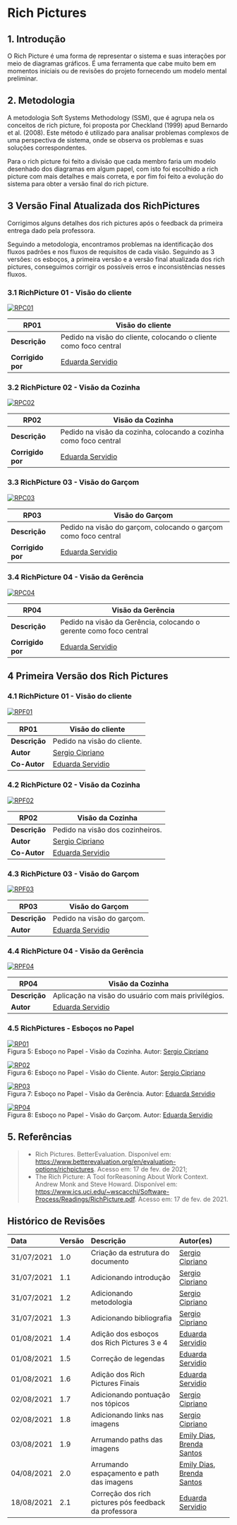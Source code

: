 # Rich Pictures

## 1. Introdução

O Rich Picture é uma forma de representar o sistema e suas interações por meio de diagramas gráficos.
É uma ferramenta que cabe muito bem em momentos iniciais ou de revisões do projeto fornecendo um modelo mental preliminar.

## 2. Metodologia

A metodologia Soft Systems Methodology (SSM), que é agrupa nela os conceitos de rich picture, foi
proposta por Checkland (1999) apud Bernardo et al. (2008). Este método é utilizado para analisar problemas complexos
de uma perspectiva de sistema, onde se observa os problemas e suas soluções correspondentes.<br>

Para o rich picture foi feito a divisão que cada membro faria um modelo desenhado dos diagramas em algum
papel, com isto foi escolhido a rich picture com mais detalhes e mais correta, e por fim foi feito a evolução do sistema
para obter a versão final do rich picture.

## 3 Versão Final Atualizada dos RichPictures

Corrigimos alguns detalhes dos rich pictures após o feedback da primeira entrega dado pela professora.

Seguindo a metodologia, encontramos problemas na identificação dos fluxos padrões e nos fluxos de requisitos de cada visão.
Seguindo as 3 versões: os esboços, a primeira versão e a versão final atualizada dos rich pictures, conseguimos corrigir os possíveis erros e inconsistências nesses fluxos.

### 3.1 RichPicture 01 - Visão do cliente

[![RPC01](../../assets/img/seminario1/rich-picture/RPC01.jpg)](../../assets/img/seminario1/rich-picture/RPC01.jpg)

| **RP01**      | **Visão do cliente**                              |
| ------------- | ------------------------------------------------- |
| **Descrição** | Pedido na visão do cliente, colocando o cliente como foco central     |
| **Corrigido por**  | [Eduarda Servidio](https://github.com/ServideoEC) |

### 3.2 RichPicture 02 - Visão da Cozinha

[![RPC02](../../assets/img/seminario1/rich-picture/RPC02.jpg)](../../assets/img/seminario1/rich-picture/RPC02.jpg)

| **RP02**      | **Visão da Cozinha**                              |
| ------------- | ------------------------------------------------- |
| **Descrição** | Pedido na visão da cozinha, colocando a cozinha como foco central     |
| **Corrigido por**  | [Eduarda Servidio](https://github.com/ServideoEC) |

### 3.3 RichPicture 03 - Visão do Garçom

[![RPC03](../../assets/img/seminario1/rich-picture/RPC03.jpg)](../../assets/img/seminario1/rich-picture/RPC03.jpg)

| **RP03**      | **Visão do Garçom**                              |
| ------------- | ------------------------------------------------- |
| **Descrição** | Pedido na visão do garçom, colocando o garçom como foco central     |
| **Corrigido por**  | [Eduarda Servidio](https://github.com/ServideoEC) |

### 3.4 RichPicture 04 - Visão da Gerência

[![RPC04](../../assets/img/seminario1/rich-picture/RPC04.jpg)](../../assets/img/seminario1/rich-picture/RPC04.jpg)

| **RP04**      | **Visão da Gerência**                              |
| ------------- | ------------------------------------------------- |
| **Descrição** | Pedido na visão da Gerência, colocando o gerente como foco central     |
| **Corrigido por**  | [Eduarda Servidio](https://github.com/ServideoEC) |

## 4 Primeira Versão dos Rich Pictures
### 4.1 RichPicture 01 - Visão do cliente

[![RPF01](../../assets/img/seminario1/rich-picture/RPF01.jpg)](../../assets/img/seminario1/rich-picture/RPF01.jpg)

| **RP01**      | **Visão do cliente**                              |
| ------------- | ------------------------------------------------- |
| **Descrição** | Pedido na visão do cliente.                       |
| **Autor**     | [Sergio Cipriano](https://github.com/sergiosacj)  |
| **Co-Autor**  | [Eduarda Servidio](https://github.com/ServideoEC) |

### 4.2 RichPicture 02 - Visão da Cozinha

[![RPF02](../../assets/img/seminario1/rich-picture/RPF02.jpg)](../../assets/img/seminario1/rich-picture/RPF02.jpg)

| **RP02**      | **Visão da Cozinha**                              |
| ------------- | ------------------------------------------------- |
| **Descrição** | Pedido na visão dos cozinheiros.                  |
| **Autor**     | [Sergio Cipriano](https://github.com/sergiosacj)  |
| **Co-Autor**  | [Eduarda Servidio](https://github.com/ServideoEC) |

### 4.3 RichPicture 03 - Visão do Garçom

[![RPF03](../../assets/img/seminario1/rich-picture/RPF03.jpg)](../../assets/img/seminario1/rich-picture/RPF03.jpg)

| **RP03**      | **Visão do Garçom**                               |
| ------------- | ------------------------------------------------- |
| **Descrição** | Pedido na visão do garçom.                        |
| **Autor**     | [Eduarda Servidio](https://github.com/ServideoEC) |

### 4.4 RichPicture 04 - Visão da Gerência

[![RPF04](../../assets/img/seminario1/rich-picture/RPF04.jpg)](../../assets/img/seminario1/rich-picture/RPF04.jpg)

| **RP04**      | **Visão da Cozinha**                                |
| ------------- | --------------------------------------------------- |
| **Descrição** | Aplicação na visão do usuário com mais privilégios. |
| **Autor**     | [Eduarda Servidio](https://github.com/ServideoEC)   |

### 4.5 RichPictures - Esboços no Papel

[![RP01](../../assets/img/seminario1/rich-picture/RP01.jpeg)](../../assets/img/seminario1/rich-picture/RP01.jpeg)
<br/>
Figura 5: Esboço no Papel - Visão da Cozinha. Autor: [Sergio Cipriano](https://github.com/sergiosacj)

[![RP02](../../assets/img/seminario1/rich-picture/RP02.jpeg)](../../assets/img/seminario1/rich-picture/RP02.jpeg)
<br/>
Figura 6: Esboço no Papel - Visão do Cliente. Autor: [Sergio Cipriano](https://github.com/sergiosacj)

[![RP03](../../assets/img/seminario1/rich-picture/RP03.jpg)](../../assets/img/seminario1/rich-picture/RP03.jpg)
<br/>
Figura 7: Esboço no Papel - Visão da Gerência. Autor: [Eduarda Servidio](https://github.com/ServideoEC)

[![RP04](../../assets/img/seminario1/rich-picture/RP04.jpg)](../../assets/img/seminario1/rich-picture/RP04.jpg)
<br/>
Figura 8: Esboço no Papel - Visão do Garçom. Autor: [Eduarda Servidio](https://github.com/ServideoEC)

## 5. Referências 

> - Rich Pictures. BetterEvaluation. Disponível em: <https://www.betterevaluation.org/en/evaluation-options/richpictures>. Acesso em: 17 de fev. de 2021;
> - The Rich Picture: A Tool forReasoning About Work Context. Andrew Monk and Steve Howard. Disponível em: <https://www.ics.uci.edu/~wscacchi/Software-Process/Readings/RichPicture.pdf>. Acesso em: 17 de fev. de 2021.

## Histórico de Revisões

| Data       | Versão | Descrição                                  | Autor(es)                                                                                    |
| :--------- | :----- | :----------------------------------------- | :------------------------------------------------------------------------------------------- |
| 31/07/2021 | 1.0    | Criação da estrutura do documento          | [Sergio Cipriano](https://github.com/sergiosacj)                                             |
| 31/07/2021 | 1.1    | Adicionando introdução                     | [Sergio Cipriano](https://github.com/sergiosacj)                                             |
| 31/07/2021 | 1.2    | Adicionando metodologia                    | [Sergio Cipriano](https://github.com/sergiosacj)                                             |
| 31/07/2021 | 1.3    | Adicionando bibliografia                   | [Sergio Cipriano](https://github.com/sergiosacj)                                             |
| 01/08/2021 | 1.4    | Adição dos esboços dos Rich Pictures 3 e 4 | [Eduarda Servidio](https://github.com/ServideoEC)                                            |
| 01/08/2021 | 1.5    | Correção de legendas                       | [Eduarda Servidio](https://github.com/ServideoEC)                                            |
| 01/08/2021 | 1.6    | Adição dos Rich Pictures Finais            | [Eduarda Servidio](https://github.com/ServideoEC)                                            |
| 02/08/2021 | 1.7    | Adicionando pontuação nos tópicos          | [Sergio Cipriano](https://github.com/sergiosacj)                                             |
| 02/08/2021 | 1.8    | Adicionando links nas imagens              | [Sergio Cipriano](https://github.com/sergiosacj)                                             |
| 03/08/2021 | 1.9    | Arrumando paths das imagens                | [Emily Dias](https://github.com/emysdias), [Brenda Santos](https://github.com/brendavsantos) |
| 04/08/2021 | 2.0    | Arrumando espaçamento e path das imagens   | [Emily Dias](https://github.com/emysdias), [Brenda Santos](https://github.com/brendavsantos) |
| 18/08/2021 | 2.1    | Correção dos rich pictures pós feedback da professora   | [Eduarda Servidio](https://github.com/ServideoEC)                                            |
